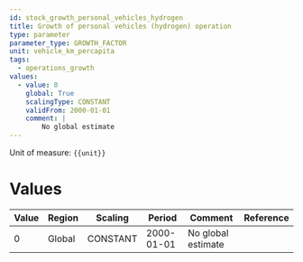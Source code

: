 ```yaml
---
id: stock_growth_personal_vehicles_hydrogen
title: Growth of personal vehicles (hydrogen) operation
type: parameter
parameter_type: GROWTH_FACTOR
unit: vehicle_km_percapita
tags:
  - operations_growth
values:
  - value: 0
    global: True
    scalingType: CONSTANT
    validFrom: 2000-01-01
    comment: |
        No global estimate
---
```



Unit of measure: `{{unit}}`


# Values


| Value | Region | Scaling | Period | Comment | Reference |
|-------|--------|---------|--------|---------|-----------|
| 0 | Global | CONSTANT | 2000-01-01 | No global estimate |  |


